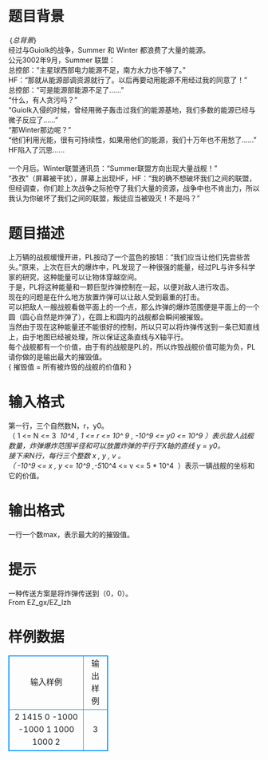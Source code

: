 # 

 
 # 题目背景 
｛*总背景*｝<BR>经过与Guiolk的战争，Summer&nbsp;和&nbsp;Winter&nbsp;都浪费了大量的能源。<BR>公元3002年9月，Summer&nbsp;联盟：<BR>总控部：“主星球西部电力能源不足，南方水力也不够了。”<BR>HF：“那就从能源部调资源就行了。以后再要动用能源不用经过我的同意了！”<BR>总控部：“可是能源部能源不足了……”<BR>“什么，有人贪污吗？”<BR>“Guiolk入侵的时候，曾经用微子轰击过我们的能源基地，我们多数的能源已经与微子反应了……”<BR>“那Winter那边呢？”<BR>“他们利用光能，很有可持续性，如果用他们的能源，我们十万年也不用愁了……”<BR>HF陷入了沉思……&nbsp;<BR><BR>一个月后。Winter联盟通讯员：“Summer联盟方向出现大量战舰！”<BR>“孜孜”（屏幕被干扰），屏幕上出现HF，HF：“我的确不想破坏我们之间的联盟，但经调查，你们趁上次战争之际抢夺了我们大量的资源，战争中也不肯出力，所以我认为你破坏了我们之间的联盟，叛徒应当被毁灭！不是吗？”<BR> 

 
 # 题目描述 
上万辆的战舰缓慢开进，PL按动了一个蓝色的按钮：“我们应当让他们先尝些苦头。”原来，上次在巨大的爆炸中，PL发现了一种很强的能量，经过PL与许多科学家的研究，这种能量可以让物体穿越空间。<BR>于是，PL将这种能量和一颗巨型炸弹控制在一起，以便对敌人进行攻击。<BR>现在的问题是在什么地方放置炸弹可以让敌人受到最重的打击。<BR>可以把敌人一艘战舰看做平面上的一个点，那么炸弹的爆炸范围便是平面上的一个圆（圆心自然是炸弹了），在圆上和圆内的战舰都会瞬间被摧毁。<BR>当然由于现在这种能量还不能很好的控制，所以只可以将炸弹传送到一条已知直线上，由于地图已经被处理，所以保证这条直线与X轴平行。<BR>每个战舰都有一个价值，由于有的战舰是PL的，所以炸毁战舰价值可能为负，PL请你做的是输出最大的摧毁值。<BR>{&nbsp;摧毁值&nbsp;=&nbsp;所有被炸毁的战舰的价值和&nbsp;}<BR> 

 
 # 输入格式 
第一行，三个自然数N，r，y0。（&nbsp;1&nbsp;&lt;=&nbsp;N&nbsp;&lt;=&nbsp;3&nbsp;*&nbsp;10^4&nbsp;,&nbsp;1&nbsp;&lt;=&nbsp;r&nbsp;&lt;=&nbsp;10^&nbsp;9&nbsp;,&nbsp;-10^9&nbsp;&lt;=&nbsp;y0&nbsp;&lt;=&nbsp;10^9&nbsp;）表示敌人战舰数量，炸弹爆炸范围半径和可以放置炸弹的平行于X轴的直线&nbsp;y&nbsp;=&nbsp;y0。<BR>接下来N行，每行三个整数&nbsp;x&nbsp;,&nbsp;y&nbsp;,&nbsp;v&nbsp;。（&nbsp;-10^9&nbsp;&lt;=&nbsp;x&nbsp;,&nbsp;y&nbsp;&lt;=&nbsp;10^9&nbsp;,-5*10^4&nbsp;&lt;=&nbsp;v&nbsp;&lt;=&nbsp;5&nbsp;*&nbsp;10^4&nbsp;&nbsp;）表示一辆战舰的坐标和它的价值。<BR> 

 
 # 输出格式 
一行一个数max，表示最大的的摧毁值。<BR> 

 
 # 提示 
一种传送方案是将炸弹传送到（0，0）。<BR>From&nbsp;EZ_gx/EZ_lzh 
# 样例数据
<style>
        table,table tr th, table tr td { border:1px solid #0094ff; }
        table { width: 200px; min-height: 25px; line-height: 25px; text-align: center; border-collapse: collapse;}   
    </style>
<table>
	<tr>
		<td>输入样例</td>
		<td>输出样例</td>
	</tr>
<tr><td>2 1415 0
-1000 -1000 1
1000 1000 2
</td><td>3
</td></tr></table>
